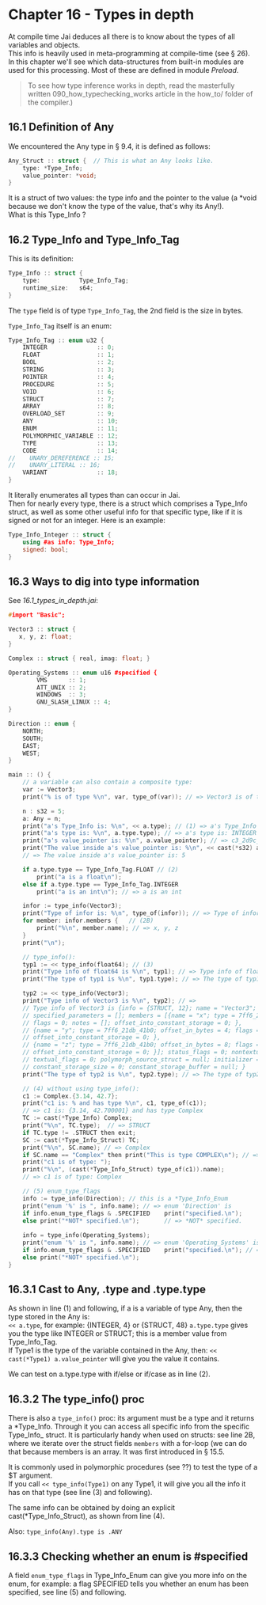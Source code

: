 # Chapter 16 - Types in depth

At compile time Jai deduces all there is to know about the types of all variables and objects.  
This info is heavily used in meta-programming at compile-time (see § 26).
In this chapter we'll see which data-structures from built-in modules are used for this processing. Most of these are defined in module _Preload_.

>To see how type inference works in depth, read the masterfully written 090_how_typechecking_works article in the how_to/ folder of the compiler.)

## 16.1 Definition of Any
We encountered the Any type in § 9.4, it is defined as follows:   

```c++
Any_Struct :: struct {  // This is what an Any looks like.
    type: *Type_Info;
    value_pointer: *void;
}
```

It is a struct of two values: the type info and the pointer to the value (a *void because we don't know the type of the value, that's why its Any!).  
What is this Type_Info ?

## 16.2 Type_Info and Type_Info_Tag
This is its definition:

```c++
Type_Info :: struct {
    type:           Type_Info_Tag; 
    runtime_size:   s64;
}
```

The `type` field is of type `Type_Info_Tag`, the 2nd field is the size in bytes.

`Type_Info_Tag` itself is an enum:

```c++
Type_Info_Tag :: enum u32 {
    INTEGER              :: 0;
    FLOAT                :: 1;
    BOOL                 :: 2;
    STRING               :: 3;
    POINTER              :: 4;
    PROCEDURE            :: 5;
    VOID                 :: 6;
    STRUCT               :: 7;
    ARRAY                :: 8;
    OVERLOAD_SET         :: 9;
    ANY                  :: 10;
    ENUM                 :: 11;
    POLYMORPHIC_VARIABLE :: 12;
    TYPE                 :: 13;
    CODE                 :: 14;
//    UNARY_DEREFERENCE :: 15;
//    UNARY_LITERAL :: 16;
    VARIANT              :: 18;
}
```
It literally enumerates all types than can occur in Jai.  
Then for nearly every type, there is a struct which comprises a Type_Info struct, as well as some other useful info for that specific type, like if it is signed or not for an integer. Here is an example:

```c++
Type_Info_Integer :: struct {
    using #as info: Type_Info;
    signed: bool;
}
```

## 16.3 Ways to dig into type information
See *16.1_types_in_depth.jai*:

```c++
#import "Basic";

Vector3 :: struct {
   x, y, z: float;
}

Complex :: struct { real, imag: float; }

Operating_Systems :: enum u16 #specified {
        VMS      :: 1;
        ATT_UNIX :: 2;
        WINDOWS  :: 3;
        GNU_SLASH_LINUX :: 4;
}

Direction :: enum {
    NORTH;      
    SOUTH;      
    EAST;      
    WEST;         
}

main :: () {
    // a variable can also contain a composite type:
    var := Vector3;
    print("% is of type %\n", var, type_of(var)); // => Vector3 is of type Type

    n : s32 = 5;
    a: Any = n;
    print("a's Type_Info is: %\n", << a.type); // (1) => a's Type_Info is: {INTEGER, 4}
    print("a's type is: %\n", a.type.type); // => a's type is: INTEGER
    print("a's value_pointer is: %\n", a.value_pointer); // => c3_2d9c_f844
    print("The value inside a's value_pointer is: %\n", << cast(*s32) a.value_pointer); 
    // => The value inside a's value_pointer is: 5

    if a.type.type == Type_Info_Tag.FLOAT // (2)
        print("a is a float\n");
    else if a.type.type == Type_Info_Tag.INTEGER
        print("a is an int\n"); // => a is an int

    infor := type_info(Vector3);
    print("Type of infor is: %\n", type_of(infor)); // => Type of infor is: *Type_Info_Struct
    for member: infor.members {   // (2B)
        print("%\n", member.name); // => x, y, z
    }
    print("\n");

    // type_info():
    typ1 := << type_info(float64); // (3)
    print("Type info of float64 is %\n", typ1); // => Type info of float64 is {{FLOAT, 8}}
    print("The type of typ1 is %\n", typ1.type); // => The type of typ1 is FLOAT

    typ2 := << type_info(Vector3);
    print("Type info of Vector3 is %\n", typ2); // => 
    // Type info of Vector3 is {info = {STRUCT, 12}; name = "Vector3"; 
    // specified_parameters = []; members = [{name = "x"; type = 7ff6_21db_41b0; offset_in_bytes = 0; 
    // flags = 0; notes = []; offset_into_constant_storage = 0; }, 
    // {name = "y"; type = 7ff6_21db_41b0; offset_in_bytes = 4; flags = 0; notes = []; 
    // offset_into_constant_storage = 0; }, 
    // {name = "z"; type = 7ff6_21db_41b0; offset_in_bytes = 8; flags = 0; notes = []; 
    // offset_into_constant_storage = 0; }]; status_flags = 0; nontextual_flags = 0; 
    // textual_flags = 0; polymorph_source_struct = null; initializer = null; 
    // constant_storage_size = 0; constant_storage_buffer = null; }
    print("The type of typ2 is %\n", typ2.type); // => The type of typ2 is STRUCT

    // (4) without using type_info():
    c1 := Complex.{3.14, 42.7};
    print("c1 is: % and has type %\n", c1, type_of(c1)); 
    // => c1 is: {3.14, 42.700001} and has type Complex
    TC := cast(*Type_Info) Complex;
    print("%\n", TC.type);  // => STRUCT
    if TC.type != .STRUCT then exit;
    SC := cast(*Type_Info_Struct) TC;
    print("%\n", SC.name); // => Complex
    if SC.name == "Complex" then print("This is type COMPLEX\n"); // => This is type COMPLEX
    print("c1 is of type: ");
    print("%\n", (cast(*Type_Info_Struct) type_of(c1)).name);
    // => c1 is of type: Complex

    // (5) enum_type_flags
    info := type_info(Direction); // this is a *Type_Info_Enum
    print("enum '%' is ", info.name); // => enum 'Direction' is
    if info.enum_type_flags & .SPECIFIED    print("specified.\n");
    else print("*NOT* specified.\n");       // => *NOT* specified.
    
    info = type_info(Operating_Systems); 
    print("enum '%' is ", info.name); // => enum 'Operating_Systems' is .
    if info.enum_type_flags & .SPECIFIED    print("specified.\n"); // => specified
    else print("*NOT* specified.\n");   
}
```

## 16.3.1 Cast to Any, .type and .type.type
As shown in line (1) and following, if a is a variable of type Any, then the type stored in the Any is:      
`<< a.type`, for example: {INTEGER, 4} or {STRUCT, 48}
`a.type.type` gives you the type like INTEGER or STRUCT; this is a member value from Type_Info_Tag.  
If Type1 is the type of the variable contained in the Any, then:
`<< cast(*Type1) a.value_pointer` will give you the value it contains.

We can test on a.type.type with if/else or if/case as in line (2).

## 16.3.2 The type_info() proc
There is also a `type_info()` proc: its argument must be a type and it returns a *Type_Info. Through it you can access all specific info from the specific Type_Info_ struct.
It is particularly handy when used on structs: see line 2B, where we iterate over the struct fields `members` with a for-loop (we can do that because members is an array. It was first introduced in § 15.5.

It is commonly used in polymorphic procedures (see ??) to test the type of a $T argument.  
If you call `<< type_info(Type1)` on any Type1, it will give you all the info it has on that type (see line (3) and following).

The same info can be obtained by doing an explicit  
cast(*Type_Info_Struct), as shown from line (4).

Also:   `type_info(Any).type is .ANY`

## 16.3.3 Checking whether an enum is #specified
A field `enum_type_flags` in Type_Info_Enum can give you more info on the enum, for example: a flag SPECIFIED tells you whether an enum has been specified, see line (5) and following.





